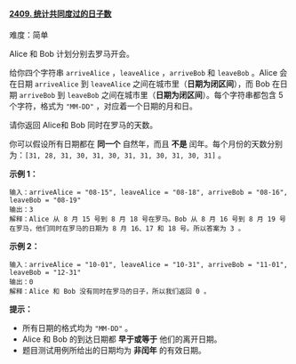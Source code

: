 ﻿#### [2409\. 统计共同度过的日子数](https://leetcode.cn/problems/count-days-spent-together/)

难度：简单

Alice 和 Bob 计划分别去罗马开会。

给你四个字符串 `arriveAlice` ，`leaveAlice` ，`arriveBob` 和 `leaveBob` 。Alice 会在日期 `arriveAlice` 到 `leaveAlice` 之间在城市里（**日期为闭区间**），而 Bob 在日期 `arriveBob` 到 `leaveBob` 之间在城市里（**日期为闭区间**）。每个字符串都包含 5 个字符，格式为 `"MM-DD"` ，对应着一个日期的月和日。

请你返回 Alice和 Bob 同时在罗马的天数。

你可以假设所有日期都在 **同一个** 自然年，而且 **不是** 闰年。每个月份的天数分别为：`[31, 28, 31, 30, 31, 30, 31, 31, 30, 31, 30, 31]` 。

**示例 1：**

```
输入：arriveAlice = "08-15", leaveAlice = "08-18", arriveBob = "08-16", leaveBob = "08-19"
输出：3
解释：Alice 从 8 月 15 号到 8 月 18 号在罗马。Bob 从 8 月 16 号到 8 月 19 号在罗马，他们同时在罗马的日期为 8 月 16、17 和 18 号。所以答案为 3 。
```

**示例 2：**

```
输入：arriveAlice = "10-01", leaveAlice = "10-31", arriveBob = "11-01", leaveBob = "12-31"
输出：0
解释：Alice 和 Bob 没有同时在罗马的日子，所以我们返回 0 。
```

**提示：**

-   所有日期的格式均为 `"MM-DD"` 。
-   Alice 和 Bob 的到达日期都 **早于或等于** 他们的离开日期。
-   题目测试用例所给出的日期均为 **非闰年** 的有效日期。
